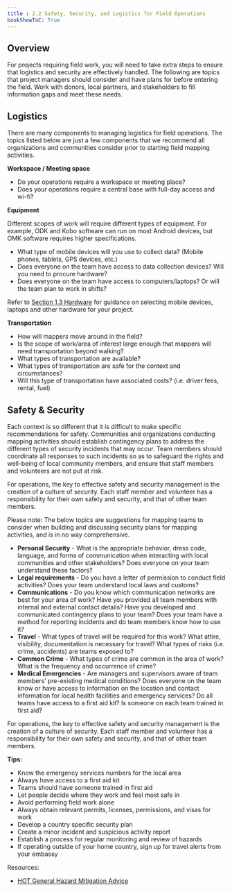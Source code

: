 ```yaml
---
title : 2.2 Safety, Security, and Logistics for Field Operations
bookShowToC: True
---
```


## Overview
For projects requiring field work, you will need to take extra steps to ensure that logistics and security are effectively handled. The following are topics that project managers should consider and have plans for before entering the field. Work with donors, local partners, and stakeholders to fill information gaps and meet these needs.  

## Logistics

There are many components to managing logistics for field operations. The topics listed below are just a few components that we recommend all organizations and communities consider prior to starting field mapping activities.

**Workspace / Meeting space**

*   Do your operations require a workspace or meeting place? 
*   Does your operations require a central base with full-day access and wi-fi? 

**Equipment**

Different scopes of work will require different types of equipment. For example, ODK and Kobo software can run on most Android devices, but OMK software requires higher specifications.

*   What type of mobile devices will you use to collect data? (Mobile phones, tablets, GPS devices, etc.)
*   Does everyone on the team have access to data collection devices? Will you need to procure hardware? 
*   Does everyone on the team have access to computers/laptops? Or will the team plan to work in shifts?

Refer to [Section 1.3 Hardware](https://hotosm.github.io/toolbox/pages/running-a-mapping-project/1.3-hardware/) for guidance on selecting mobile devices, laptops and other hardware for your project. 

**Transportation**



*   How will mappers move around in the field?
*   Is the scope of work/area of interest large enough that mappers will need transportation beyond walking?
*   What types of transportation are available?
*   What types of transportation are safe for the context and circumstances?
*   Will this type of transportation have associated costs? (i.e. driver fees, rental, fuel)

## Safety & Security

Each context is so different that it is difficult to make specific recommendations for safety. Communities and organizations conducting mapping activities should establish contingency plans to address the different types of security incidents that may occur. Team members should coordinate all responses to such incidents so as to safeguard the rights and well-being of local community members, and ensure that staff members and volunteers are not put at risk. 

For operations, the key to effective safety and security management is the creation of a culture of security. Each staff member and volunteer has a responsibility for their own safety and security, and that of other team members. 

Please note: The below topics are suggestions for mapping teams to consider when building and discussing security plans for mapping activities, and is in no way comprehensive.


*   **Personal Security** - What is the appropriate behavior, dress code, language, and forms of communication when interacting with local communities and other stakeholders? Does everyone on your team understand these factors?
*   **Legal requirements** - Do you have a letter of permission to conduct field activities? Does your team understand local laws and customs? 
*   **Communications** - Do you know which communication networks are best for your area of work? Have you provided all team members with internal and external contact details? Have you developed and communicated contingency plans to your team? Does your team have a method for reporting incidents and do team members know how to use it? 
*   **Travel** - What types of travel will be required for this work? What attire, visibility, documentation is necessary for travel? What types of risks (i.e. crime, accidents) are teams exposed to?
*   **Common Crime** - What types of crime are common in the area of work? What is the frequency and occurrence of crime?
*   **Medical Emergencies** - Are managers and supervisors aware of team members’ pre-existing medical conditions? Does everyone on the team know or have access to information on the location and contact information for local health facilities and emergency services? Do all teams have access to a first aid kit? Is someone on each team trained in first aid? 
    
For operations, the key to effective safety and security management is the creation of a culture of security. Each staff member and volunteer has a responsibility for their own safety and security, and that of other team members. 

**Tips:**

* Know the emergency services numbers for the local area
* Always have access to a first aid kit
* Teams should have someone trained in first aid
* Let people decide where they work and feel most safe in
* Avoid performing field work alone
* Always obtain relevant permits, licenses, permissions, and visas for work
* Develop a country specific security plan 
* Create a minor incident and suspicious activity report
* Establish a process for regular monitoring and review of hazards 
* If operating outside of your home country, sign up for travel alerts from your embassy

Resources:

* [HOT General Hazard Mitigation Advice](https://drive.google.com/open?id=1nbAIZAuap6o1Pu_cjhtx0QUURvI--0a7) 
